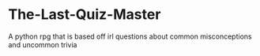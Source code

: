 # The-Last-Quiz-Master
A python rpg that is based off irl questions about common misconceptions and uncommon trivia

